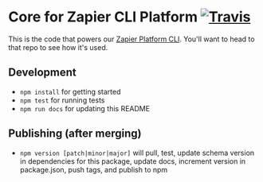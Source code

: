 # Core for Zapier CLI Platform [![Travis](https://img.shields.io/travis/zapier/zapier-platform-core.svg)](https://travis-ci.org/zapier/zapier-platform-core)

This is the code that powers our [Zapier Platform CLI](https://zapier.github.io/zapier-platform-cli). You'll want to head to that repo to see how it's used.

## Development

- `npm install` for getting started
- `npm test` for running tests
- `npm run docs` for updating this README

## Publishing (after merging)

- `npm version [patch|minor|major]` will pull, test, update schema version in dependencies for this package, update docs, increment version in package.json, push tags, and publish to npm